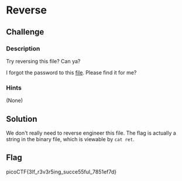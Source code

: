# Reverse

## Challenge

### Description

Try reversing this file? Can ya?

I forgot the password to this [file](./ret). Please find it for me?

### Hints

(None)

## Solution

We don't really need to reverse engineer this file. The flag is actually a string in the binary file, which is viewable by `cat ret`.

## Flag

picoCTF{3lf_r3v3r5ing_succe55ful_7851ef7d}
